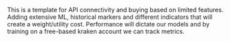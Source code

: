 This is a template for API connectivity and buying based on limited features. Adding extensive ML, historical markers and different indicators that will create a weight/utility cost. Performance will dictate our models and by training on a free-based kraken account we can track metrics.
